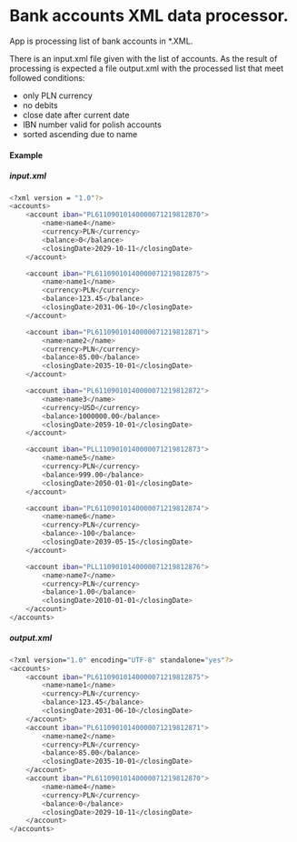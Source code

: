 # Bank accounts XML data processor.

App is processing list of bank accounts in *.XML.

There is an input.xml file given with the list of accounts. As the result of processing is expected a file output.xml 
with the processed list that meet followed conditions:
- only PLN currency
- no debits
- close date after current date
- IBN number valid for polish accounts
- sorted ascending due to name

#### Example


##### input.xml
```sh
<?xml version = "1.0"?>
<accounts>
	<account iban="PL61109010140000071219812870">
		<name>name4</name>
		<currency>PLN</currency>
		<balance>0</balance>
		<closingDate>2029-10-11</closingDate>
	</account>

	<account iban="PL61109010140000071219812875">
		<name>name1</name>
		<currency>PLN</currency>
		<balance>123.45</balance>
		<closingDate>2031-06-10</closingDate>
	</account>

	<account iban="PL61109010140000071219812871">
		<name>name2</name>
		<currency>PLN</currency>
		<balance>85.00</balance>
		<closingDate>2035-10-01</closingDate>
	</account>

	<account iban="PL61109010140000071219812872">
		<name>name3</name>
		<currency>USD</currency>
		<balance>1000000.00</balance>
		<closingDate>2059-10-01</closingDate>
	</account>

	<account iban="PLL1109010140000071219812873">
		<name>name5</name>
		<currency>PLN</currency>
		<balance>999.00</balance>
		<closingDate>2050-01-01</closingDate>
	</account>

	<account iban="PL61109010140000071219812874">
		<name>name6</name>
		<currency>PLN</currency>
		<balance>-100</balance>
		<closingDate>2039-05-15</closingDate>
	</account>

	<account iban="PLL1109010140000071219812876">
		<name>name7</name>
		<currency>PLN</currency>
		<balance>1.00</balance>
		<closingDate>2010-01-01</closingDate>
	</account>
</accounts>
```

##### output.xml
```sh
<?xml version="1.0" encoding="UTF-8" standalone="yes"?>
<accounts>
	<account iban="PL61109010140000071219812875">
		<name>name1</name>
		<currency>PLN</currency>
		<balance>123.45</balance>
		<closingDate>2031-06-10</closingDate>
	</account>
	<account iban="PL61109010140000071219812871">
		<name>name2</name>
		<currency>PLN</currency>
		<balance>85.00</balance>
		<closingDate>2035-10-01</closingDate>
	</account>
	<account iban="PL61109010140000071219812870">
		<name>name4</name>
		<currency>PLN</currency>
		<balance>0</balance>
		<closingDate>2029-10-11</closingDate>
	</account>
</accounts>
```